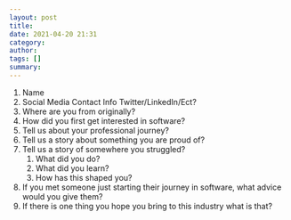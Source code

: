 ```yaml
---
layout: post
title: 
date: 2021-04-20 21:31
category: 
author: 
tags: []
summary: 
---
```


1.	Name
1.	Social Media Contact Info Twitter/LinkedIn/Ect?
1.	Where are you from originally?
1.	How did you first get interested in software?
1.	Tell us about your professional journey?
1.	Tell us a story about something you are proud of?
1.	Tell us a story of somewhere you struggled?
    1.	What did you do?
    1.	What did you learn?
    1.	How has this shaped you?
1.	If you met someone just starting their journey in software, what advice would you give them?
1.	If there is one thing you hope you bring to this industry what is that?
